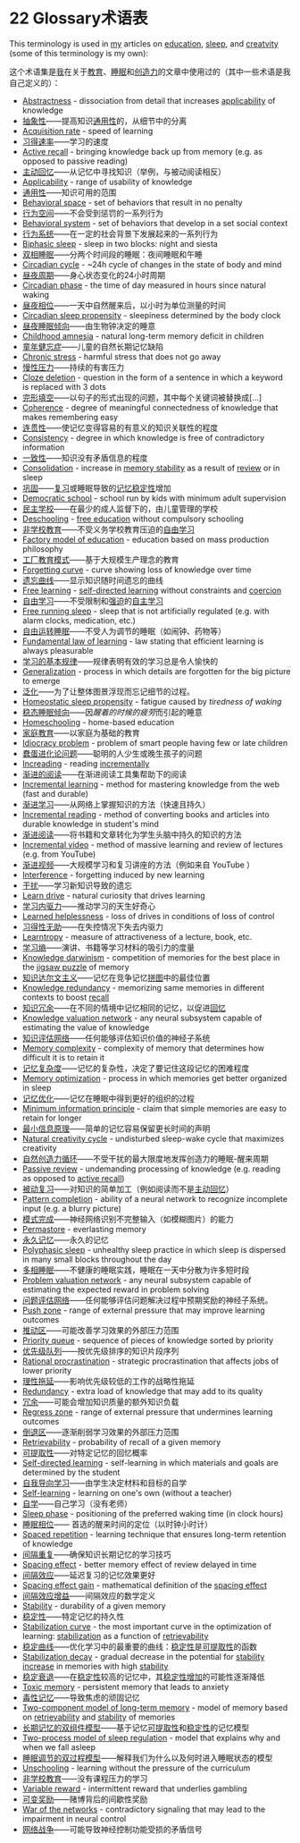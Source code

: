 # 22 Glossary术语表

This terminology is used in [my](https://supermemo.guru/wiki/Piotr_Wozniak) articles on [education](https://supermemo.guru/wiki/Problem_of_Schooling), [sleep](https://supermemo.guru/wiki/Science_of_sleep), and [creatvity](https://supermemo.guru/wiki/Natural_creativity_cycle) (some of this terminology is my own):

这个术语集是[我](https://supermemo.guru/wiki/Piotr_Wozniak)在关于[教育](https://supermemo.guru/wiki/Problem_of_Schooling)、[睡眠](https://supermemo.guru/wiki/Science_of_sleep)和[创造力](https://supermemo.guru/wiki/Natural_creativity_cycle)的文章中使用过的（其中一些术语是我自己定义的）：

- [Abstractness](https://supermemo.guru/wiki/Abstractness) - dissociation from detail that increases [applicability](https://supermemo.guru/wiki/Applicability) of knowledge
- [抽象性](https://supermemo.guru/wiki/Abstractness)——提高知识[通用性](https://supermemo.guru/wiki/Applicability)的，从细节中的分离
- [Acquisition rate](https://supermemo.guru/wiki/Acquisition_rate) - speed of learning
- [习得速率](https://supermemo.guru/wiki/Acquisition_rate)——学习的速度
- [Active recall](https://supermemo.guru/wiki/Active_recall) - bringing knowledge back up from memory (e.g. as opposed to passive reading)
- [主动回忆](https://supermemo.guru/wiki/Active_recall)——从记忆中寻找知识（举例，与被动阅读相反）
- [Applicability](https://supermemo.guru/wiki/Applicability) - range of usability of knowledge
- [通用性](https://supermemo.guru/wiki/Applicability)——知识可用的范围
- [Behavioral space](https://supermemo.guru/wiki/Behavioral_space) - set of behaviors that result in no penalty
- [行为空间](https://supermemo.guru/wiki/Behavioral_space)——不会受到惩罚的一系列行为
- [Behavioral system](https://supermemo.guru/wiki/Behavioral_system) - set of behaviors that develop in a set social context
- [行为系统](https://supermemo.guru/wiki/Behavioral_system)——在一定的社会背景下发展起来的一系列行为
- [Biphasic sleep](https://supermemo.guru/wiki/Biphasic_sleep) - sleep in two blocks: night and siesta
- [双相睡眠](https://supermemo.guru/wiki/Biphasic_sleep)——分两个时间段的睡眠：夜间睡眠和午睡
- [Circadian cycle](https://supermemo.guru/wiki/Circadian_cycle) - ~24h cycle of changes in the state of body and mind
- [昼夜周期](https://supermemo.guru/wiki/Circadian_cycle)——身心状态变化的24小时周期
- [Circadian phase](https://supermemo.guru/wiki/Circadian_phase) - the time of day measured in hours since natural waking
- [昼夜相位](https://supermemo.guru/wiki/Circadian_phase)——一天中自然醒来后，以小时为单位测量的时间
- [Circadian sleep propensity](https://supermemo.guru/wiki/Circadian_sleep_propensity) - sleepiness determined by the body clock
- [昼夜睡眠倾向](https://supermemo.guru/wiki/Circadian_sleep_propensity)——由生物钟决定的睡意
- [Childhood amnesia](https://supermemo.guru/wiki/Childhood_amnesia) - natural long-term memory deficit in children
- [童年健忘症](https://supermemo.guru/wiki/Childhood_amnesia)——儿童的自然长期记忆缺陷
- [Chronic stress](https://supermemo.guru/wiki/Chronic_stress) - harmful stress that does not go away
- [慢性压力](https://supermemo.guru/wiki/Chronic_stress)——持续的有害压力
- [Cloze deletion](https://supermemo.guru/wiki/Cloze_deletion) - question in the form of a sentence in which a keyword is replaced with 3 dots
- [完形填空](https://supermemo.guru/wiki/Cloze_deletion)——以句子的形式出现的问题，其中每个关键词被替换成[...]
- [Coherence](https://supermemo.guru/wiki/Coherence) - degree of meaningful connectedness of knowledge that makes remembering easy
- [连贯性](https://supermemo.guru/wiki/Coherence)——使记忆变得容易的有意义的知识关联性的程度
- [Consistency](https://supermemo.guru/wiki/Consistency) - degree in which knowledge is free of contradictory information
- [一致性](https://supermemo.guru/wiki/Consistency)——知识没有矛盾信息的程度
- [Consolidation](https://supermemo.guru/wiki/Memory_consolidation) - increase in [memory stability](https://supermemo.guru/wiki/Memory_stability) as a result of [review](https://supermemo.guru/wiki/Review) or in sleep
- [巩固](https://supermemo.guru/wiki/Memory_consolidation)——[复习](https://supermemo.guru/wiki/Review)或睡眠导致的[记忆稳定性](https://supermemo.guru/wiki/Memory_stability)增加
- [Democratic school](https://supermemo.guru/wiki/Democratic_school) - school run by kids with minimum adult supervision
- [民主学校](https://supermemo.guru/wiki/Democratic_school)——在最少的成人监督下的，由儿童管理的学校
- [Deschooling](https://supermemo.guru/wiki/Deschooling) - [free education](https://supermemo.guru/wiki/Free_learning) without compulsory schooling
- [非学校教育](https://supermemo.guru/wiki/Deschooling)——不受义务学校教育压迫的[自由学习](https://supermemo.guru/wiki/Free_learning) 
- [Factory model of education](https://supermemo.guru/wiki/Factory_model_of_education) - education based on mass production philosophy
- [工厂教育模式](https://supermemo.guru/wiki/Factory_model_of_education)——基于大规模生产理念的教育
- [Forgetting curve](https://supermemo.guru/wiki/Forgetting_curve) - curve showing loss of knowledge over time
- [遗忘曲线](https://supermemo.guru/wiki/Forgetting_curve)——显示知识随时间遗忘的曲线
- [Free learning](https://supermemo.guru/wiki/Free_learning) - [self-directed learning](https://supermemo.guru/wiki/Self-directed_learning) without constraints and [coercion](https://supermemo.guru/wiki/Coercion)
- [自由学习](https://supermemo.guru/wiki/Free_learning)——不受限制和[强迫](https://supermemo.guru/wiki/Coercion)的[自主学习](https://supermemo.guru/wiki/Self-directed_learning)
- [Free running sleep](https://supermemo.guru/wiki/Free_running_sleep) - sleep that is not artificially regulated (e.g. with alarm clocks, medication, etc.)
- [自由运转睡眠](https://supermemo.guru/wiki/Free_running_sleep)——不受人为调节的睡眠（如闹钟、药物等）
- [Fundamental law of learning](https://supermemo.guru/wiki/Fundamental_law_of_learning) - law stating that efficient learning is always pleasurable
- [学习的基本规律](https://supermemo.guru/wiki/Fundamental_law_of_learning)——规律表明有效的学习总是令人愉快的
- [Generalization](https://supermemo.guru/wiki/Generalization) - process in which details are forgotten for the big picture to emerge
- [泛化](https://supermemo.guru/wiki/Generalization)——为了让整体图景浮现而忘记细节的过程。
- [Homeostatic sleep propensity](https://supermemo.guru/wiki/Homeostatic_sleep_propensity) - fatigue caused by *tiredness of waking*
- [稳态睡眠倾向](https://supermemo.guru/wiki/Homeostatic_sleep_propensity)——因*醒着的时候的疲劳*而引起的睡意
- [Homeschooling](https://supermemo.guru/wiki/Homeschooling) - home-based education
- [家庭教育](https://supermemo.guru/wiki/Homeschooling)——以家庭为基础的教育
- [Idiocracy problem](https://supermemo.guru/wiki/Idiocracy_problem) - problem of smart people having few or late children
- [蠢蛋进化论问题](https://supermemo.guru/wiki/Idiocracy_problem)——聪明的人少生或晚生孩子的问题
- [Increading](https://supermemo.guru/wiki/Increading) - reading [incrementally](https://supermemo.guru/wiki/Incremental_reading)
- [渐进的阅读](https://supermemo.guru/wiki/Increading)——在渐进阅读工具集帮助下的阅读
- [Incremental learning](https://supermemo.guru/wiki/Incremental_learning) - method for mastering knowledge from the web (fast and durable)
- [渐进学习](https://supermemo.guru/wiki/Incremental_learning)——从网络上掌握知识的方法（快速且持久）
- [Incremental reading](https://supermemo.guru/wiki/Incremental_reading) - method of converting books and articles into durable knowledge in student's mind
- [渐进阅读](https://supermemo.guru/wiki/Incremental_reading)——将书籍和文章转化为学生头脑中持久的知识的方法
- [Incremental video](https://supermemo.guru/wiki/Incremental_video) - method of massive learning and review of lectures (e.g. from YouTube)
- [渐进视频](https://supermemo.guru/wiki/Incremental_video)——大规模学习和复习讲座的方法（例如来自 YouTube ）
- [Interference](https://supermemo.guru/wiki/Interference) - forgetting induced by new learning
- [干扰](https://supermemo.guru/wiki/Interference)——学习新知识导致的遗忘
- [Learn drive](https://supermemo.guru/wiki/Learn_drive) - natural curiosity that drives learning
- [学习内驱力](https://supermemo.guru/wiki/Learn_drive)——推动学习的天生好奇心
- [Learned helplessness](https://supermemo.guru/wiki/Learned_helplessness) - loss of drives in conditions of loss of control
- [习得性无助](https://supermemo.guru/wiki/Learned_helplessness)——在失控情况下失去内驱力
- [Learntropy](https://supermemo.guru/wiki/Learntropy) - measure of attractiveness of a lecture, book, etc.
- [学习熵](https://supermemo.guru/wiki/Learntropy)——演讲、书籍等学习材料的吸引力的度量
- [Knowledge darwinism](https://supermemo.guru/wiki/Knowledge_darwinism) - competition of memories for the best place in the [jigsaw puzzle](https://supermemo.guru/wiki/Jigsaw_puzzle) of memory
- [知识达尔文主义](https://supermemo.guru/wiki/Knowledge_darwinism)——记忆在竞争记忆[拼图](https://supermemo.guru/wiki/Jigsaw_puzzle)中的最佳位置
- [Knowledge redundancy](https://supermemo.guru/wiki/Knowledge_redundancy) - memorizing same memories in different contexts to boost [recall](https://supermemo.guru/wiki/Recall)
- [知识冗余](https://supermemo.guru/wiki/Knowledge_redundancy)——在不同的情境中记忆相同的记忆，以促进[回忆](https://supermemo.guru/wiki/Recall)
- [Knowledge valuation network](https://supermemo.guru/wiki/Knowledge_valuation_network) - any neural subsystem capable of estimating the value of knowledge
- [知识评估网络](https://supermemo.guru/wiki/Knowledge_valuation_network)——任何能够评估知识价值的神经子系统
- [Memory complexity](https://supermemo.guru/wiki/Memory_complexity) - complexity of memory that determines how difficult it is to retain it
- [记忆复杂度](https://supermemo.guru/wiki/Memory_complexity)——记忆的复杂性，决定了要记住这段记忆的困难程度
- [Memory optimization](https://supermemo.guru/wiki/Memory_optimization_in_sleep) - process in which memories get better organized in sleep
- [记忆优化](https://supermemo.guru/wiki/Memory_optimization_in_sleep)——记忆在睡眠中得到更好的组织的过程
- [Minimum information principle](https://supermemo.guru/wiki/Minimum_information_principle) - claim that simple memories are easy to retain for longer
- [最小信息原理](https://supermemo.guru/wiki/Minimum_information_principle)——简单的记忆容易保留更长时间的声明
- [Natural creativity cycle](https://supermemo.guru/wiki/Natural_creativity_cycle) - undisturbed sleep-wake cycle that maximizes creativity
- [自然创造力循环](https://supermemo.guru/wiki/Natural_creativity_cycle)——不受干扰的最大限度地发挥创造力的睡眠-醒来周期
- [Passive review](https://supermemo.guru/wiki/Passive_review) - undemanding processing of knowledge (e.g. reading as opposed to [active recall](https://supermemo.guru/wiki/Active_recall))
- [被动复习](https://supermemo.guru/wiki/Passive_review)——对知识的简单加工（例如阅读而不是[主动回忆](https://supermemo.guru/wiki/Active_recall)）
- [Pattern completion](https://supermemo.guru/wiki/Pattern_completion) - ability of a neural network to recognize incomplete input (e.g. a blurry picture)
- [模式完成](https://supermemo.guru/wiki/Pattern_completion)——神经网络识别不完整输入（如模糊图片）的能力
- [Permastore](https://supermemo.guru/wiki/Permastore) - everlasting memory
- [永久记忆](https://supermemo.guru/wiki/Permastore)——永久的记忆
- [Polyphasic sleep](https://supermemo.guru/wiki/Polyphasic_sleep) - unhealthy sleep practice in which sleep is dispersed in many small blocks throughout the day
- [多相睡眠](https://supermemo.guru/wiki/Polyphasic_sleep)——不健康的睡眠实践，睡眠在一天中分散为许多短时段
- [Problem valuation network](https://supermemo.guru/wiki/Problem_valuation_network) - any neural subsystem capable of estimating the expected reward in problem solving
- [问题评估网络](https://supermemo.guru/wiki/Problem_valuation_network)——任何能够评估问题解决过程中预期奖励的神经子系统。
- [Push zone](https://supermemo.guru/wiki/Push_zone) - range of external pressure that may improve learning outcomes
- [推动区](https://supermemo.guru/wiki/Push_zone)——可能改善学习效果的外部压力范围
- [Priority queue](https://supermemo.guru/wiki/Priority_queue) - sequence of pieces of knowledge sorted by priority
- [优先级队列](https://supermemo.guru/wiki/Priority_queue)——按优先级排序的知识片段序列
- [Rational procrastination](https://supermemo.guru/wiki/Rational_procrastination) - strategic procrastination that affects jobs of lower priority
- [理性拖延](https://supermemo.guru/wiki/Rational_procrastination)——影响优先级较低的工作的战略性拖延
- [Redundancy](https://supermemo.guru/wiki/Redundancy) - extra load of knowledge that may add to its quality
- [冗余](https://supermemo.guru/wiki/Redundancy)——可能会增加知识质量的额外知识负载
- [Regress zone](https://supermemo.guru/wiki/Regress_zone) - range of external pressure that undermines learning outcomes
- [倒退区](https://supermemo.guru/wiki/Regress_zone)——逐渐削弱学习效果的外部压力范围
- [Retrievability](https://supermemo.guru/wiki/Retrievability) - probability of recall of a given memory
- [可提取性](https://supermemo.guru/wiki/Retrievability)——对特定记忆的回忆概率
- [Self-directed learning](https://supermemo.guru/wiki/Self-directed_learning) - self-learning in which materials and goals are determined by the student
- [自我导向学习](https://supermemo.guru/wiki/Self-directed_learning)——由学生决定材料和目标的自学
- [Self-learning](https://supermemo.guru/wiki/Self-learning) - learning on one's own (without a teacher)
- [自学](https://supermemo.guru/wiki/Self-learning)——自己学习（没有老师）
- [Sleep phase](https://supermemo.guru/wiki/Sleep_phase) - positioning of the preferred waking time (in clock hours)
- [睡眠相位](https://supermemo.guru/wiki/Sleep_phase)—— 首选的醒来时间的定位（以时钟小时计）
- [Spaced repetition](https://supermemo.guru/wiki/Spaced_repetition) - learning technique that ensures long-term retention of knowledge
- [间隔重复](https://supermemo.guru/wiki/Spaced_repetition)——确保知识长期记忆的学习技巧
- [Spacing effect](https://supermemo.guru/wiki/Spacing_effect) - better memory effect of review delayed in time
- [间隔效应](https://supermemo.guru/wiki/Spacing_effect)——延迟复习的记忆效果更好
- [Spacing effect gain](https://supermemo.guru/wiki/Spacing_effect_gain) - mathematical definition of the [spacing effect](https://supermemo.guru/wiki/Spacing_effect)
- [间隔效应增益](https://supermemo.guru/wiki/Spacing_effect_gain)——间隔效应的数学定义
- [Stability](https://supermemo.guru/wiki/Stability) - durability of a given memory
- [稳定性](https://supermemo.guru/wiki/Stability)——特定记忆的持久性
- [Stabilization curve](https://supermemo.guru/wiki/Stabilization_curve) - the most important curve in the optimization of learning: [stabilization](https://supermemo.guru/wiki/Stabilization) as a function of [retrievability](https://supermemo.guru/wiki/Retrievability)
- [稳定曲线](https://supermemo.guru/wiki/Stabilization_curve)——优化学习中的最重要的曲线：[稳定性](https://supermemo.guru/wiki/Stability)是[可提取性](https://supermemo.guru/wiki/Retrievability)的函数
- [Stabilization decay](https://supermemo.guru/wiki/Stabilization_decay) - gradual decrease in the potential for [stability increase](https://supermemo.guru/wiki/Stability_increase) in memories with high [stability](https://supermemo.guru/wiki/Stability)
- [稳定衰退](https://supermemo.guru/wiki/Stabilization_decay)——在[稳定性](https://supermemo.guru/wiki/Stability)较高的记忆中，其[稳定性增加](https://supermemo.guru/wiki/Stability_increase)的可能性逐渐降低
- [Toxic memory](https://supermemo.guru/wiki/Toxic_memory) - persistent memory that leads to anxiety
- [毒性记忆](https://supermemo.guru/wiki/Toxic_memory)——导致焦虑的顽固记忆
- [Two-component model of long-term memory](https://supermemo.guru/wiki/Two-component_model_of_long-term_memory) - model of memory based on [retrievability](https://supermemo.guru/wiki/Retrievability) and [stability](https://supermemo.guru/wiki/Stability) of memories
- [长期记忆的双组件模型](https://supermemo.guru/wiki/Two-component_model_of_long-term_memory)——基于记忆[可提取性](https://supermemo.guru/wiki/Retrievability)和[稳定性](https://supermemo.guru/wiki/Stability)的记忆模型
- [Two-process model of sleep regulation](https://supermemo.guru/wiki/Two-process_model_of_sleep_regulation) - model that explains why and when we fall asleep
- [睡眠调节的双过程模型](https://supermemo.guru/wiki/Two-process_model_of_sleep_regulation)——解释我们为什么以及何时进入睡眠状态的模型
- [Unschooling](https://supermemo.guru/wiki/Unschooling) - learning without the pressure of the curriculum
- [非学校教育](https://supermemo.guru/wiki/Unschooling)——没有课程压力的学习
- [Variable reward](https://supermemo.guru/wiki/Variable_reward) - intermittent reward that underlies gambling
- [可变奖励](https://supermemo.guru/wiki/Variable_reward)——赌博背后的间歇性奖励
- [War of the networks](https://supermemo.guru/wiki/War_of_the_networks) - contradictory signaling that may lead to the impairment in neural control
- [网络战争](https://supermemo.guru/wiki/War_of_the_networks)——可能导致神经控制功能受损的矛盾信号